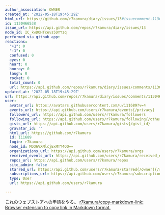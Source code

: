 ```yaml
---
author_association: OWNER
created_at: '2022-05-18T19:45:29Z'
html_url: https://github.com/r7kamura/diary/issues/13#issuecomment-1130466538
id: 1130466538
issue_url: https://api.github.com/repos/r7kamura/diary/issues/13
node_id: IC_kwDOHTcevs5DYYzq
performed_via_github_app: 
reactions:
  "+1": 0
  "-1": 0
  confused: 0
  eyes: 0
  heart: 0
  hooray: 0
  laugh: 0
  rocket: 0
  total_count: 0
  url: https://api.github.com/repos/r7kamura/diary/issues/comments/1130466538/reactions
updated_at: '2022-05-18T19:45:29Z'
url: https://api.github.com/repos/r7kamura/diary/issues/comments/1130466538
user:
  avatar_url: https://avatars.githubusercontent.com/u/111689?v=4
  events_url: https://api.github.com/users/r7kamura/events{/privacy}
  followers_url: https://api.github.com/users/r7kamura/followers
  following_url: https://api.github.com/users/r7kamura/following{/other_user}
  gists_url: https://api.github.com/users/r7kamura/gists{/gist_id}
  gravatar_id: ''
  html_url: https://github.com/r7kamura
  id: 111689
  login: r7kamura
  node_id: MDQ6VXNlcjExMTY4OQ==
  organizations_url: https://api.github.com/users/r7kamura/orgs
  received_events_url: https://api.github.com/users/r7kamura/received_events
  repos_url: https://api.github.com/users/r7kamura/repos
  site_admin: false
  starred_url: https://api.github.com/users/r7kamura/starred{/owner}{/repo}
  subscriptions_url: https://api.github.com/users/r7kamura/subscriptions
  type: User
  url: https://api.github.com/users/r7kamura

---
```

これのウェブストアへの申請をやる。
[r7kamura/copy-markdown-link: Browser extension to copy link in Markdown format.](https://github.com/r7kamura/copy-markdown-link)